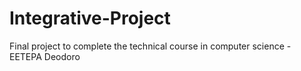# Integrative-Project
Final project to complete the technical course in computer science - EETEPA Deodoro
